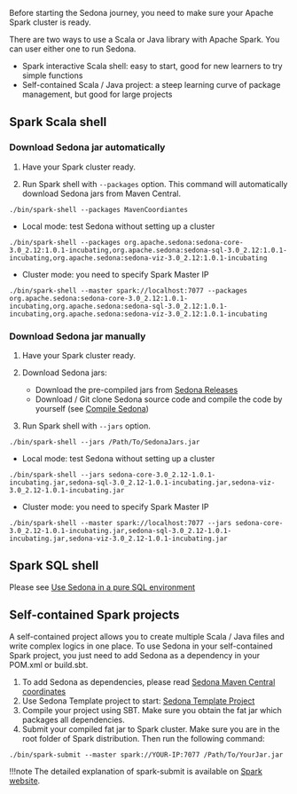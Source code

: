 Before starting the Sedona journey, you need to make sure your Apache Spark cluster is ready.

There are two ways to use a Scala or Java library with Apache Spark. You can user either one to run Sedona.

* Spark interactive Scala shell: easy to start, good for new learners to try simple functions
* Self-contained Scala / Java project: a steep learning curve of package management, but good for large projects

## Spark Scala shell

### Download Sedona jar automatically

1. Have your Spark cluster ready.

2. Run Spark shell with `--packages` option. This command will automatically download Sedona jars from Maven Central.
```
./bin/spark-shell --packages MavenCoordiantes
```

* Local mode: test Sedona without setting up a cluster
```
./bin/spark-shell --packages org.apache.sedona:sedona-core-3.0_2.12:1.0.1-incubating,org.apache.sedona:sedona-sql-3.0_2.12:1.0.1-incubating,org.apache.sedona:sedona-viz-3.0_2.12:1.0.1-incubating
```
  
* Cluster mode: you need to specify Spark Master IP
```
./bin/spark-shell --master spark://localhost:7077 --packages org.apache.sedona:sedona-core-3.0_2.12:1.0.1-incubating,org.apache.sedona:sedona-sql-3.0_2.12:1.0.1-incubating,org.apache.sedona:sedona-viz-3.0_2.12:1.0.1-incubating
```
  
### Download Sedona jar manually
1. Have your Spark cluster ready.

2. Download Sedona jars:
	* Download the pre-compiled jars from [Sedona Releases](download.md)
	* Download / Git clone Sedona source code and compile the code by yourself (see [Compile Sedona](/download/compile))
3. Run Spark shell with `--jars` option.
```
./bin/spark-shell --jars /Path/To/SedonaJars.jar
```
 
* Local mode: test Sedona without setting up a cluster
```
./bin/spark-shell --jars sedona-core-3.0_2.12-1.0.1-incubating.jar,sedona-sql-3.0_2.12-1.0.1-incubating.jar,sedona-viz-3.0_2.12-1.0.1-incubating.jar
```
  
* Cluster mode: you need to specify Spark Master IP  
```
./bin/spark-shell --master spark://localhost:7077 --jars sedona-core-3.0_2.12-1.0.1-incubating.jar,sedona-sql-3.0_2.12-1.0.1-incubating.jar,sedona-viz-3.0_2.12-1.0.1-incubating.jar
```

## Spark SQL shell

Please see [Use Sedona in a pure SQL environment](../../tutorial/sql-pure-sql/)

## Self-contained Spark projects

A self-contained project allows you to create multiple Scala / Java files and write complex logics in one place. To use Sedona in your self-contained Spark project, you just need to add Sedona as a dependency in your POM.xml or build.sbt.

1. To add Sedona as dependencies, please read [Sedona Maven Central coordinates](maven-coordinates.md)
2. Use Sedona Template project to start: [Sedona Template Project](/tutorial/demo/)
3. Compile your project using SBT. Make sure you obtain the fat jar which packages all dependencies.
4. Submit your compiled fat jar to Spark cluster. Make sure you are in the root folder of Spark distribution. Then run the following command:
```
./bin/spark-submit --master spark://YOUR-IP:7077 /Path/To/YourJar.jar
```

!!!note
	The detailed explanation of spark-submit is available on [Spark website](https://spark.apache.org/docs/latest/submitting-applications.html).